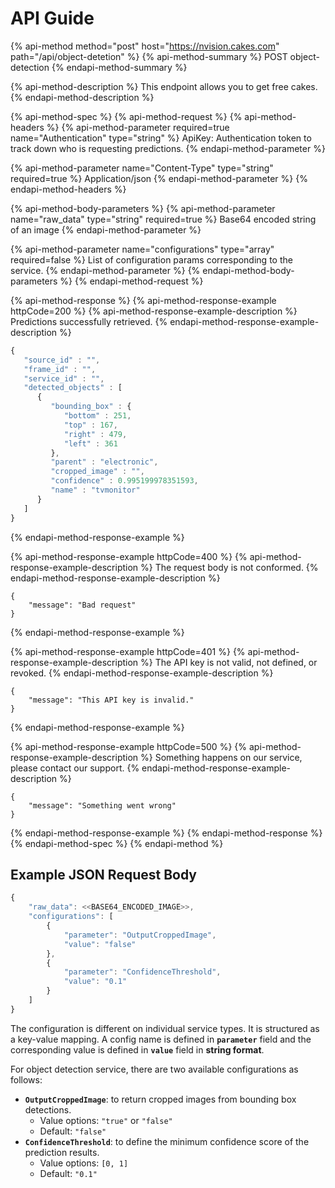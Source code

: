 # API Guide

{% api-method method="post" host="https://nvision.cakes.com" path="/api/object-detetion" %}
{% api-method-summary %}
POST object-detection
{% endapi-method-summary %}

{% api-method-description %}
This endpoint allows you to get free cakes.
{% endapi-method-description %}

{% api-method-spec %}
{% api-method-request %}
{% api-method-headers %}
{% api-method-parameter required=true name="Authentication" type="string" %}
ApiKey: Authentication token to track down who is requesting predictions.
{% endapi-method-parameter %}

{% api-method-parameter name="Content-Type" type="string" required=true %}
Application/json
{% endapi-method-parameter %}
{% endapi-method-headers %}

{% api-method-body-parameters %}
{% api-method-parameter name="raw\_data" type="string" required=true %}
Base64 encoded string of an image
{% endapi-method-parameter %}

{% api-method-parameter name="configurations" type="array" required=false %}
List of configuration params corresponding to the service.
{% endapi-method-parameter %}
{% endapi-method-body-parameters %}
{% endapi-method-request %}

{% api-method-response %}
{% api-method-response-example httpCode=200 %}
{% api-method-response-example-description %}
Predictions successfully retrieved.
{% endapi-method-response-example-description %}

```javascript
{    
   "source_id" : "",
   "frame_id" : "",
   "service_id" : "",
   "detected_objects" : [
      {
         "bounding_box" : {
            "bottom" : 251,
            "top" : 167,
            "right" : 479,
            "left" : 361
         },
         "parent" : "electronic",
         "cropped_image" : "",
         "confidence" : 0.995199978351593,
         "name" : "tvmonitor"
      }
   ]
}
```
{% endapi-method-response-example %}

{% api-method-response-example httpCode=400 %}
{% api-method-response-example-description %}
The request body is not conformed.
{% endapi-method-response-example-description %}

```text
{
    "message": "Bad request"
}
```
{% endapi-method-response-example %}

{% api-method-response-example httpCode=401 %}
{% api-method-response-example-description %}
The API key is not valid, not defined, or revoked.
{% endapi-method-response-example-description %}

```text
{
    "message": "This API key is invalid."
}
```
{% endapi-method-response-example %}

{% api-method-response-example httpCode=500 %}
{% api-method-response-example-description %}
Something happens on our service, please contact our support.
{% endapi-method-response-example-description %}

```text
{
    "message": "Something went wrong"
}
```
{% endapi-method-response-example %}
{% endapi-method-response %}
{% endapi-method-spec %}
{% endapi-method %}

## Example JSON Request Body

```javascript
{
    "raw_data": <<BASE64_ENCODED_IMAGE>>,
    "configurations": [
        {
            "parameter": "OutputCroppedImage",
            "value": "false"
        },
        {
            "parameter": "ConfidenceThreshold",
            "value": "0.1"
        }
    ]
}
```

The configuration is different on individual service types. It is structured as a key-value mapping. A config name is defined in **`parameter`** field and the corresponding value is defined in **`value`** field in **string format**.

For object detection service, there are two available configurations as follows:

* **`OutputCroppedImage`**: to return cropped images from bounding box detections.
  * Value options: `"true"` or `"false"`
  * Default: `"false"`
* **`ConfidenceThreshold`**: to define the minimum confidence score of the prediction results.
  * Value options: `[0, 1]`
  * Default: `"0.1"`

